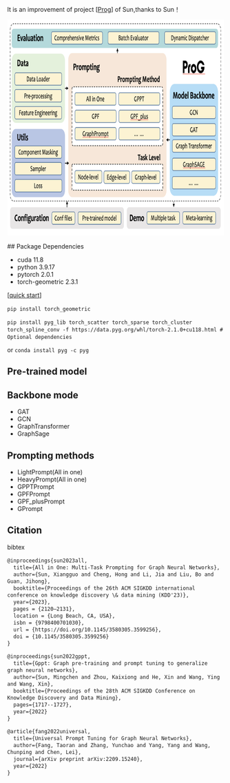 It is an improvement of project [[Prog](https://github.com/sheldonresearch/ProG )] of Sun,thanks to Sun！

<p align="center">
  <img height="500" src="/Pipeline.png?sanitize=true" />
</p>
## Package Dependencies

- cuda 11.8
- python 3.9.17 
- pytorch 2.0.1 
- torch-geometric 2.3.1

[[quick start](https://pytorch-geometric.readthedocs.io/en/latest/install/installation.html )]


``pip install torch_geometric``

``pip install pyg_lib torch_scatter torch_sparse torch_cluster torch_spline_conv -f https://data.pyg.org/whl/torch-2.1.0+cu118.html # Optional dependencies``

or 
``conda install pyg -c pyg``


## Pre-trained model

## Backbone mode

- GAT
- GCN
- GraphTransformer
- GraphSage
  
## Prompting methods

- LightPrompt(All in one)
- HeavyPrompt(All in one)
- GPPTPrompt
- GPFPrompt
- GPF_plusPrompt
- GPrompt
  
## Citation

bibtex

```
@inproceedings{sun2023all,
  title={All in One: Multi-Task Prompting for Graph Neural Networks},
  author={Sun, Xiangguo and Cheng, Hong and Li, Jia and Liu, Bo and Guan, Jihong},
  booktitle={Proceedings of the 26th ACM SIGKDD international conference on knowledge discovery \& data mining (KDD'23)},
  year={2023},
  pages = {2120–2131},
  location = {Long Beach, CA, USA},
  isbn = {9798400701030},
  url = {https://doi.org/10.1145/3580305.3599256},
  doi = {10.1145/3580305.3599256}
}

```
```
@inproceedings{sun2022gppt,
  title={Gppt: Graph pre-training and prompt tuning to generalize graph neural networks},
  author={Sun, Mingchen and Zhou, Kaixiong and He, Xin and Wang, Ying and Wang, Xin},
  booktitle={Proceedings of the 28th ACM SIGKDD Conference on Knowledge Discovery and Data Mining},
  pages={1717--1727},
  year={2022}
}
```
```
@article{fang2022universal,
  title={Universal Prompt Tuning for Graph Neural Networks},
  author={Fang, Taoran and Zhang, Yunchao and Yang, Yang and Wang, Chunping and Chen, Lei},
  journal={arXiv preprint arXiv:2209.15240},
  year={2022}
}
```
